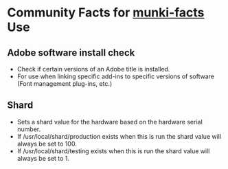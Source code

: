 # Community Facts for [munki-facts](https://github.com/munki/munki-facts) Use

## Adobe software install check
  * Check if certain versions of an Adobe title is installed.  
  * For use when linking specific add-ins to specific versions of software (Font management plug-ins, etc.)
  
## Shard
  * Sets a shard value for the hardware based on the hardware serial number.
  * If /usr/local/shard/production exists when this is run the shard value will always be set to 100.
  * If /usr/local/shard/testing exists when this is run the shard value will always be set to 1.
